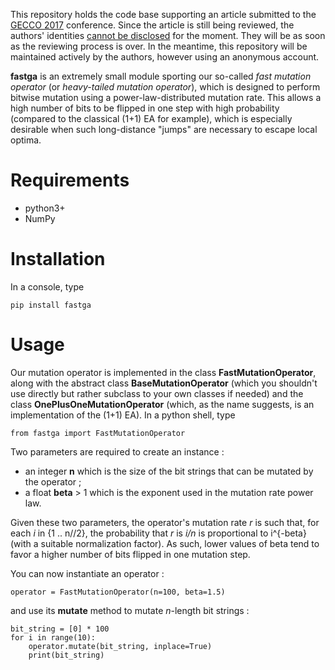 This repository holds the code base supporting an article submitted to the [GECCO 2017](http://gecco-2017.sigevo.org/index.html/HomePage "GECCO 2017") conference. Since the article is still being reviewed, the authors' identities [cannot be disclosed](http://gecco-2017.sigevo.org/index.html/Call+for+Papers#Double-Blind_Review_Process) for the moment. They will be as soon as the reviewing process is over. In the meantime, this repository will be maintained actively by the authors, however using an anonymous account.

**fastga** is an extremely small module sporting our so-called *fast mutation operator* (or *heavy-tailed mutation operator*), which is designed to perform bitwise mutation using a power-law-distributed mutation rate. This allows a high number of bits to be flipped in one step with high probability (compared to the classical (1+1) EA for example), which is especially desirable when such long-distance "jumps" are necessary to escape local optima.

Requirements
============

- python3+
- NumPy

Installation
============

In a console, type

    pip install fastga

Usage
=====

Our mutation operator is implemented in the class **FastMutationOperator**, along with the abstract class **BaseMutationOperator** (which you shouldn't use directly but rather subclass to your own classes if needed) and the class **OnePlusOneMutationOperator** (which, as the name suggests, is an implementation of the (1+1) EA). In a python shell, type

    from fastga import FastMutationOperator

Two parameters are required to create an instance :

- an integer **n** which is the size of the bit strings that can be mutated by the operator ;
- a float **beta** > 1 which is the exponent used in the mutation rate power law.

Given these two parameters, the operator's mutation rate *r* is such that, for each *i* in {1 .. n//2}, the probability that *r* is *i/n* is proportional to i^{-beta} (with a suitable normalization factor). As such, lower values of beta tend to favor a higher number of bits flipped in one mutation step.

You can now instantiate an operator :

    operator = FastMutationOperator(n=100, beta=1.5)

and use its **mutate** method to mutate *n*-length bit strings :

    bit_string = [0] * 100
    for i in range(10):
        operator.mutate(bit_string, inplace=True)
        print(bit_string)

